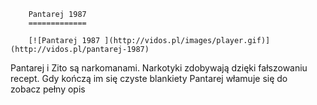 
        Pantarej 1987 
        =============
        
        [![Pantarej 1987 ](http://vidos.pl/images/player.gif)](http://vidos.pl/pantarej-1987)
        
        
 Pantarej i Zito są narkomanami. Narkotyki zdobywają dzięki fałszowaniu recept. Gdy kończą im się czyste blankiety Pantarej włamuje się do zobacz pełny opis
    
